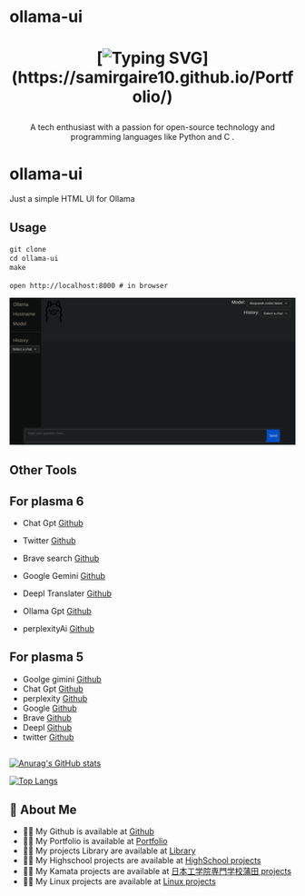 # ollama-ui

<h1 align="center">

[![Typing SVG](https://readme-typing-svg.demolab.com/?lines=Hi+👋,+I'm+samir+gaire;Hi+👋,+私は,+ガイレ+サミル;Hi+👋,+म+समिर‌+गैरे+हो;)](https://samirgaire10.github.io/Portfolio/)

</h1>
<p align="center">A tech enthusiast with a passion for open-source technology and programming  languages like Python and C .</p>
</h1>



# ollama-ui

Just a simple HTML UI for Ollama

## Usage

```
git clone
cd ollama-ui
make

open http://localhost:8000 # in browser
```

![screenshot](/ollama.png?raw=true)


## Other Tools

## For plasma 6

- Chat Gpt [Github](https://github.com/samirgaire10/com.samirgaire10.chatgpt-plasma6.git)

- Twitter [Github](https://github.com/samirgaire10/com.samirgaire10.Twitter-plasma6.git)

- Brave search [Github](https://github.com/samirgaire10/com.samirgaire10.Brave-plasma6.git)

- Google Gemini [Github](https://github.com/samirgaire10/com.samirgaire10.google_gemini-plasma6.git)

- Deepl Translater [Github](https://github.com/samirgaire10/com.samirgaire10.Deepl-plasma6.git)

- Ollama Gpt [Github](https://github.com/samirgaire10/com.samirgaire10.Ollama-plasma6.git)

- perplexityAi [Github](https://github.com/samirgaire10/com.samirgaire10.perplexityAi-plasma6.git)

## For plasma 5

- Goolge gimini [Github](https://github.com/samirgaire10/com.samirgaire10.Google-Gemini)
- Chat Gpt [Github](https://github.com/dark-eye/com.darkeye.chatGPT)
- perplexity [Github](https://github.com/samirgaire10/com.samirgaire10.perplexity)
- Google [Github](https://github.com/samirgaire10/com.samirgaire10.google)
- Brave [Github](https://github.com/samirgaire10/com.samirgaire10.brave)
- Deepl [Github](https://github.com/samirgaire10/com.samirgaire10.Deepl)
- twitter [Github](https://github.com/samirgaire10/com.samirgaire10.twitter.git)

## </h1>

[![Anurag's GitHub stats](https://github-readme-stats.vercel.app/api?username=samirgaire10&show_icons=true&theme=tokyonight)](https://github.com/samirgaire10)

[![Top Langs](https://github-readme-stats.vercel.app/api/top-langs/?username=samirgaire10&show_icons=true&theme=tokyonight&layout=pie)](https://github.com/samirgaire10)

## 🚀 About Me

- 👨‍💻 My Github is available at [Github](https://github.com/samirgaire10)
- 👨‍💻 My Portfolio is available at [Portfolio](https://samirgaire10.github.io/Portfolio/)
- 👨‍💻 My projects Library are available at [Library](https://samirgaire10.github.io/Library/)
- 👨‍💻 My Highschool projects are available at [HighSchool projects](https://samirgaire10.github.io/High-School-Web-Projects/)
- 👨‍💻 My Kamata projects are available at [ 日本工学院専門学校蒲田 projects](https://samirgaire10.github.io/kamata/)
- 👨‍💻 My Linux projects are available at [ Linux projects](https://samirgaire10.github.io/linux/)
